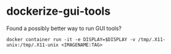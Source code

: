 # dockerize-gui-tools

Found a possibly better way to run GUI tools?
```
docker container run -it -e DISPLAY=$DISPLAY -v /tmp/.X11-unix:/tmp/.X11-unix <IMAGENAME:TAG>
```
